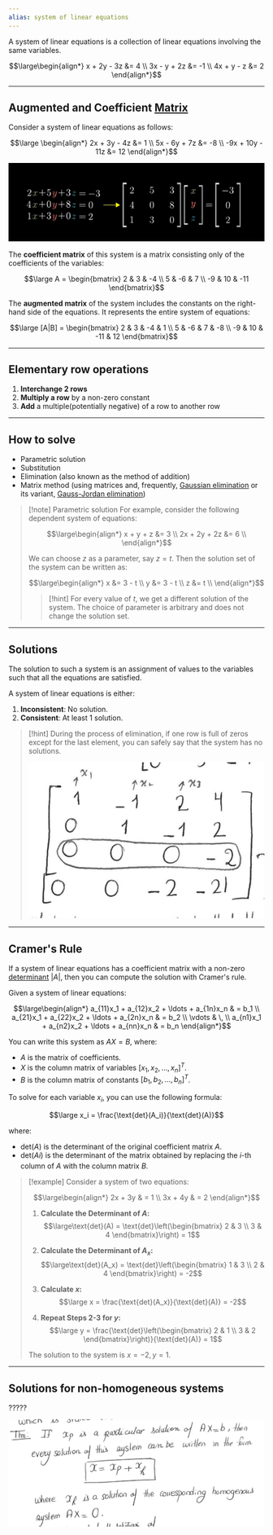 ```yaml
---
alias: system of linear equations
---
```

A system of linear equations is a collection of linear equations involving the same variables.

$$\large\begin{align*} x + 2y - 3z &= 4 \\ 3x - y + 2z &= -1 \\ 4x + y - z &= 2 \end{align*}$$

---

## Augmented and Coefficient [Matrix](Matrix%20(ML).md)

Consider a system of linear equations as follows: 

$$\large \begin{align*} 2x + 3y - 4z &= 1 \\ 5x - 6y + 7z &= -8 \\ -9x + 10y - 11z &= 12 \end{align*}$$

![](../z_images/Pasted%20image%2020230819191825.png)

The **coefficient matrix** of this system is a matrix consisting only of the coefficients of the variables: 

$$\large A = \begin{bmatrix} 2 & 3 & -4 \\ 5 & -6 & 7 \\ -9 & 10 & -11 \end{bmatrix}$$

The **augmented matrix** of the system includes the constants on the right-hand side of the equations. It represents the entire system of equations: 

$$\large [A|B] = \begin{bmatrix} 2 & 3 & -4 & 1 \\ 5 & -6 & 7 & -8 \\ -9 & 10 & -11 & 12 \end{bmatrix}$$

---

## Elementary row operations

1. **Interchange 2 rows**
2. **Multiply a row** by a non-zero constant
3. **Add** a multiple(potentially negative) of a row to another row

---

## How to solve

- Parametric solution
- Substitution 
- Elimination (also known as the method of addition) 
- Matrix method (using matrices and, frequently, [Gaussian elimination](Gaussian%20Elimination.md) or its variant, [Gauss-Jordan elimination](Gaussian%20Elimination.md))


> [!note] Parametric solution
> For example, consider the following dependent system of equations:
> 
> $$\large\begin{align*} x + y + z &= 3 \\ 2x + 2y + 2z &= 6 \\ \end{align*}$$
> 
> We can choose $z$ as a parameter, say $z=t$. Then the solution set of the system can be written as:
> 
> $$\large\begin{align*} x &= 3 - t \\ y &= 3 - t \\ z &= t \\ \end{align*}$$
> 
> 
> > [!hint]
> > For every value of $t$, we get a different solution of the system.
> > The choice of parameter is arbitrary and does not change the solution set.
> 

---

## Solutions

The solution to such a system is an assignment of values to the variables such that all the equations are satisfied.

A system of linear equations is either: 
1. **Inconsistent**: No solution.
2. **Consistent**: At least 1 solution.


> [!hint]
> During the process of elimination, if one row is full of zeros except for the last element, you can safely say that the system has no solutions.
> 
> ![](../z_images/Pasted%20image%2020230806132327.png)

---

## Cramer's Rule

If a system of linear equations has a coefficient matrix with a non-zero [determinant](Determinant.md) $|A|$, then you can compute the solution with Cramer's rule.

Given a system of linear equations:

$$\large\begin{align*} a_{11}x_1 + a_{12}x_2 + \ldots + a_{1n}x_n & = b_1 \\ a_{21}x_1 + a_{22}x_2 + \ldots + a_{2n}x_n & = b_2 \\ \vdots & \, \\ a_{n1}x_1 + a_{n2}x_2 + \ldots + a_{nn}x_n & = b_n \end{align*}$$

You can write this system as $AX = B$, where:
- $A$ is the matrix of coefficients.
- $X$ is the column matrix of variables $[x_1, x_2, \ldots, x_n]^T$.
- $B$ is the column matrix of constants $[b_1, b_2, \ldots, b_n]^T$.

To solve for each variable $x_i$, you can use the following formula:

$$\large x_i = \frac{\text{det}(A_i)}{\text{det}(A)}$$

where:

- $\text{det}(A)$ is the determinant of the original coefficient matrix $A$.
- $\text{det}(Ai_​)$ is the determinant of the matrix obtained by replacing the $i$-th column of $A$ with the column matrix $B$.


> [!example]
> Consider a system of two equations:
> 
> $$\large\begin{align*} 2x + 3y & = 1 \\ 3x + 4y & = 2 \end{align*}$$
> 
> 1. **Calculate the Determinant of $A$:**
>  $$\large\text{det}(A) = \text{det}\left(\begin{bmatrix} 2 & 3 \\ 3 & 4 \end{bmatrix}\right) = 1$$
> 
> 2. **Calculate the Determinant of $A_x$:**
>   $$\large\text{det}(A_x) = \text{det}\left(\begin{bmatrix} 1 & 3 \\ 2 & 4 \end{bmatrix}\right) = -2$$
> 
> 3. **Calculate $x$:**
>   $$\large x = \frac{\text{det}(A_x)}{\text{det}(A)} = -2$$
> 
> 4. **Repeat Steps 2-3 for $y$:**
>   $$\large y = \frac{\text{det}\left(\begin{bmatrix} 2 & 1 \\ 3 & 2 \end{bmatrix}\right)}{\text{det}(A)} = 1$$
> 
> The solution to the system is $x = -2, y = 1$.
> 

---

## Solutions for non-homogeneous systems

?????

![](../z_images/Pasted%20image%2020230819195438.png)